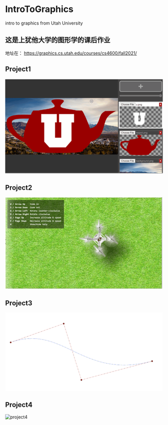# IntroToGraphics
intro to graphics from Utah University

## 这是上犹他大学的图形学的课后作业  
地址在：
https://graphics.cs.utah.edu/courses/cs4600/fall2021/
  

## Project1
![project1](/images/project1.gif)

## Project2
![project2](/images/project2.png)

## Project3
![project3](/images/project3.png)

## Project4
![project4](/images/project4.gif)
